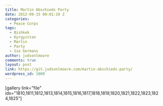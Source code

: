 ```yaml
---
title: Martin Abschieds Party
date: 2012-09-15 00:01:19 Z
categories:
  - Peace Corps
tags:
  - Bishkek
  - Kyrgyzstan
  - Martin
  - Party
  - Sie Germans
author: judsonlmoore
comments: true
layout: post
link: https://git.judsonlmoore.com/martin-abschieds-party/
wordpress_id: 1809
---
```


[gallery link="file" ids="1810,1811,1812,1813,1814,1815,1816,1817,1818,1819,1820,1821,1822,1823,1824,1825"]
